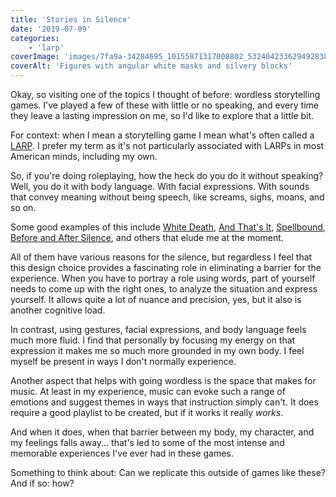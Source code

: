 ```yaml
---
title: 'Stories in Silence'
date: '2019-07-09'
categories:
    - 'larp'
coverImage: 'images/7fa9a-34284695_10155871317008802_5324042336294928384_o.jpg'
coverAlt: 'Figures with angular white masks and silvery blocks'
---
```


Okay, so visiting one of the topics I thought of before: wordless storytelling games. I've played a few of these with little or no speaking, and every time they leave a lasting impression on me, so I'd like to explore that a little bit.

For context: when I mean a storytelling game I mean what's often called a [LARP](https://echonyc.name/2019/03/other-peoples-shoes/). I prefer my term as it's not particularly associated with LARPs in most American minds, including my own.

So, if you're doing roleplaying, how the heck do you do it without speaking? Well, you do it with body language. With facial expressions. With sounds that convey meaning without being speech, like screams, sighs, moans, and so on.

Some good examples of this include [White Death](https://nordiclarp.org/wiki/Hvid_d%C3%B8d), [And That's It](https://alexandria.dk/data?scenarie=4958), [Spellbound](https://stockholmscenariofestival.files.wordpress.com/2018/11/bjergtaget-spellbound-scenariotext.pdf), [Before and After Silence](http://larpfactorybookproject.blogspot.com/2013/10/before-and-after-silence.html), and others that elude me at the moment.

All of them have various reasons for the silence, but regardless I feel that this design choice provides a fascinating role in eliminating a barrier for the experience. When you have to portray a role using words, part of yourself needs to come up with the right ones, to analyze the situation and express yourself. It allows quite a lot of nuance and precision, yes, but it also is another cognitive load.

In contrast, using gestures, facial expressions, and body language feels much more fluid. I find that personally by focusing my energy on that expression it makes me so much more grounded in my own body. I feel myself be present in ways I don't normally experience.

Another aspect that helps with going wordless is the space that makes for music. At least in my experience, music can evoke such a range of emotions and suggest themes in ways that instruction simply can't. It does require a good playlist to be created, but if it works it really _works_.

And when it does, when that barrier between my body, my character, and my feelings falls away... that's led to some of the most intense and memorable experiences I've ever had in these games.

Something to think about:
Can we replicate this outside of games like these?
And if so: how?
